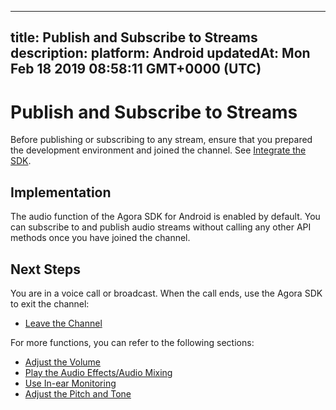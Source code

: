 
---
title: Publish and Subscribe to Streams
description: 
platform: Android
updatedAt: Mon Feb 18 2019 08:58:11 GMT+0000 (UTC)
---
# Publish and Subscribe to Streams
Before publishing or subscribing to any stream, ensure that you prepared the development environment and joined the channel. See [Integrate the SDK](../../en/Voice/android_audio.md).

## Implementation
The audio function of the Agora SDK for Android is enabled by default. You can subscribe to and publish audio streams without calling any other API methods once you have joined the channel.

## Next Steps
You are in a voice call or broadcast. When the call ends, use the Agora SDK to exit the channel:
* [Leave the Channel](../../en/Voice/leave_android.md)

For more functions, you can refer to the following sections:

* [Adjust the Volume](../../cn/Video/volume_android.md)
* [Play the Audio Effects/Audio Mixing](../../cn/Video/effect_mixing_android.md)
* [Use In-ear Monitoring](../../cn/Video/in-ear_android.md)
* [Adjust the Pitch and Tone](../../cn/Video/voice_effect_android.md)
